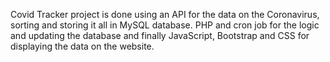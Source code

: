Covid Tracker project is done using an API for the data on the Coronavirus, sorting and storing it all in MySQL database. PHP and cron job for the logic and updating the database and finally JavaScript, Bootstrap and CSS for displaying the data on the website.
